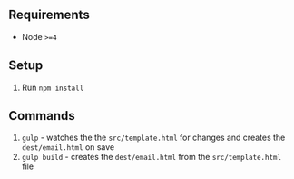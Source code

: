 ## Requirements
- Node `>=4`

## Setup
1. Run `npm install`

## Commands
1. `gulp` - watches the the `src/template.html` for changes and creates the `dest/email.html` on save
1. `gulp build` - creates the `dest/email.html` from the `src/template.html` file